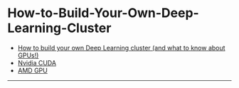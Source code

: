 # How-to-Build-Your-Own-Deep-Learning-Cluster

- [How to build your own Deep Learning cluster (and what to know about GPUs!)](https://github.com/kyaiooiayk/How-to-Build-Your-Own-Deep-Learning-Cluster/blob/main/Cluster.md)
- [Nvidia CUDA](https://github.com/kyaiooiayk/How-to-Build-Your-Own-Deep-Learning-Cluster/blob/main/CUDA.md)
- [AMD GPU](https://github.com/kyaiooiayk/How-to-Build-Your-Own-Deep-Learning-Cluster/blob/main/AMD_GPU.md)
***
